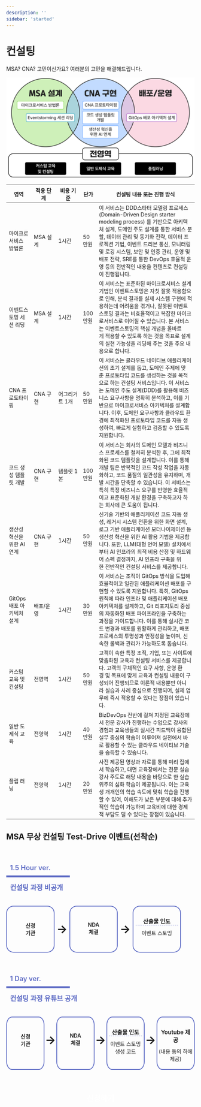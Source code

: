 ```yaml
---
description: ''
sidebar: 'started'
---
```


# 컨설팅

MSA? CNA? 고민이신가요? 여러분의 고민을 해결해드립니다.

![](../../src/img/consulting.png)

| 영역 | 적용 단계 | 비용 기준 | 단가 | 컨설팅 내용 또는 진행 방식 |
|---|---|---|---|---|
| 마이크로서비스 방법론 | MSA 설계 | 1시간 | 50만원 | 이 서비스는 DDD스타터 모델링 프로세스(Domain-Driven Design starter modeling process) 를 기반으로 아키텍처 설계, 도메인 주도 설계를 통한 서비스 분할, 데이터 관리 및 동기화 전략, 데이터 프로젝션 기법, 이벤트 드리븐 통신, 모니터링 및 로깅 시스템, 보안 및 인증 관리, 운영 및 배포 전략, SRE를 통한 DevOps 효율적 운영 등의 전반적인 내용을 컨텐츠로 컨설팅이 진행됩니다. |
| 이벤트스토밍 세션 리딩 | MSA 설계 | 1시간 | 100만원 | 이 서비스는 표준화된 마이크로서비스 설계 기법인 이벤트스토밍은 자칫 잘못 적용함으로 인해, 분석 결과를 실제 시스템 구현에 적용하는데 어려움을 겪거나, 잘못된 이벤트스토밍 결과는 비효율적이고 복잡한 마이크로서비스로 이어질 수 있습니다. 본 서비스는 이벤트스토밍의 핵심 개념을 올바르게 적용할 수 있도록 하는 것을 목표로 설계의 실현 가능성을 리딩해 주는 것을 주요 내용으로 합니다. |
| CNA 프로토타이핑 | CNA 구현 | 어그리거트 1개 | 50만원 | 이 서비스는 클라우드 네이티브 애플리케이션의 초기 설계를 돕고, 도메인 주제에 맞춘 프로토타입 코드를 생성하는 것을 목적으로 하는 컨설팅 서비스입니다. 이 서비스는 도메인 주도 설계(DDD)를 활용해 비즈니스 요구사항을 명확히 분석하고, 이를 기반으로 마이크로서비스 아키텍처를 설계합니다. 이후, 도메인 요구사항과 클라우드 환경에 최적화된 프로토타입 코드를 자동 생성하여, 빠르게 실험하고 검증할 수 있도록 지원합니다. |
| 코드 생성 템플릿 개발 | CNA 구현 | 템플릿 1본 | 100만원 | 이 서비스는 회사의 도메인 모델과 비즈니스 프로세스를 철저히 분석한 후, 그에 최적화된 코드 템플릿을 설계합니다. 이를 통해 개발 팀은 반복적인 코드 작성 작업을 자동화하고, 코드 품질의 일관성을 유지하며, 개발 시간을 단축할 수 있습니다. 이 서비스는 특히 특정 비즈니스 요구를 반영한 효율적이고 표준화된 개발 환경을 구축하고자 하는 회사에 큰 도움이 됩니다. |
| 생산성 혁신을 위한 AI 연계 | CNA 구현 | 1시간 | 50만원 | 신기술 기반의 애플리케이션 코드 자동 생성, 레거시 시스템 전환을 위한 화면 설계, 로그 기반 애플리케이션 모더나이제이션 등 생산성 혁신을 위한 AI 활용 기법을 제공합니다. 또한, LLM(대형 언어 모델) 설치에서부터 AI 인프라의 최적 비용 산정 및 하드웨어 스펙 결정까지, AI 인프라 구축을 위한 전반적인 컨설팅 서비스를 제공합니다. |
| GitOps 배포 아키텍처 설계 | 배포/운영 | 1시간 | 30만원 | 이 서비스는 조직이 GitOps 방식을 도입해 효율적이고 일관된 애플리케이션 배포를 구현할 수 있도록 지원합니다. 특히, GitOps 원칙에 따라 인프라 및 애플리케이션 배포 아키텍처를 설계하고, Git 리포지토리 중심의 자동화된 배포 파이프라인을 구축하는 과정을 가이드합니다. 이를 통해 실시간 코드 변경과 배포를 원활하게 관리하고, 배포 프로세스의 투명성과 안정성을 높이며, 신속한 롤백과 관리가 가능하도록 돕습니다. |
| 커스텀 교육 및 컨설팅 | 전영역 | 1시간 | 50만원 | 고객이 속한 특정 조직, 기업, 또는 사이트에 맞춤화된 교육과 컨설팅 서비스를 제공합니다. 고객의 구체적인 요구 사항, 운영 환경 및 목표에 맞게 교육과 컨설팅 내용이 구성되어 진행되므로 이론적 내용뿐만 아니라 실습과 사례 중심으로 진행되어, 실제 업무에 즉시 적용할 수 있다는 장점이 있습니다. |
| 일반 도제식 교육 | 전영역 | 1시간 | 40만원 | BizDevOps 전반에 걸쳐 지정된 교육장에서 전문 강사가 진행하는 수업으로 강사의 경험과 교육생들의 실시간 피드백이 융합된 실무 중심의 학습이 이루어져 실전에서 바로 활용할 수 있는 클라우드 네이티브 기술을 습득할 수 있습니다. |
| 플립 러닝 &nbsp;&nbsp;&nbsp;&nbsp;&nbsp;&nbsp;&nbsp;&nbsp;&nbsp;&nbsp; | 전영역 &nbsp;&nbsp;&nbsp;&nbsp;&nbsp;&nbsp;&nbsp;&nbsp;&nbsp;&nbsp;&nbsp;&nbsp;&nbsp; | 1시간 &nbsp;&nbsp;&nbsp;&nbsp;&nbsp;&nbsp;&nbsp;&nbsp;&nbsp;&nbsp;&nbsp;&nbsp;&nbsp; | 20만원 | 사전 제공된 영상과 자료를 통해 미리 집에서 학습하고, 대면 교육장에서는 전문 실습 강사 주도로 해당 내용을 바탕으로 한 실습 위주의 심화 학습이 제공됩니다. 이는 교육생 개개인의 학습 속도에 맞춰 학습을 진행할 수 있어, 이해도가 낮은 부분에 대해 추가적인 학습이 가능하며 교육비에 대한 경제적 부담도 덜 수 있다는 장점이 있습니다. |

<h2>MSA 무상 컨설팅 Test-Drive 이벤트(선착순)</h2>
<div class="box-wrap">
    <div>
        <p class="box-title">1.5 Hour ver.</p>
        <p style="line-height: 20px;
            padding-left: 10px;
            color: #5c6ac4;
            font-size: 18px;
            font-weight: 600;">컨설팅 과정 비공개</p>
            <div class="list-box">
                <div class="round-box" style="font-weight:600;">신청<br>기관</div>
                <div class="arrow">→</div>
                <div class="round-box" style="font-weight:600;">NDA<br>체결</div>
                <div class="arrow">→</div>
                <div class="round-box last"><p class="line">산출물 인도</p>이벤트 스토밍</div>
            </div>
    </div>
    <div>
        <p class="box-title">1 Day ver.</p>
        <p style="line-height: 20px;
            padding-left: 10px;
            color: #5c6ac4;
            font-size: 18px;
            font-weight: 600;">컨설팅 과정 유튜브 공개</p>
                <div class="list-box">
                    <div class="round-box" style="font-weight:600;">신청<br>기관</div>
                    <div class="arrow">→</div>
                    <div class="round-box" style="font-weight:600;">NDA<br>체결</div>
                    <div class="arrow">→</div>
                    <div class="round-box last"><p class="line">산출물 인도</p>이벤트 스토밍<br>생성 코드</div>
                    <div class="arrow">→</div>
                    <div class="round-box last"><p>Youtube 제공</p>(내용 동의 하에 제공)</div>
                </div>
    </div>
</div>
<div class="font-bold text-white bg-ui-primary btn-partners">
    <a href="https://forms.gle/2j4ZoDdkRjjnyXARA" target="_blank">신청하기</a>
</div>

<style type='text/css'>
.btn-partners {
    width: 40%; 
    text-align:center; 
    line-height: 55px; 
    border-radius: 5px;
    margin: 50px auto;
}
.btn-partners a {
    font-size: 20px;
    font-weight: bold;
    color: #fff !important;
    text-decoration: none;
}
.box-wrap { 
    width: 100%; 
    margin-top: 20px;
}
.box-title {
    width: 150px;
    line-height: 20px;
    border-bottom: 5px solid #5c6ac4;
    padding: 10px;
    color: #5c6ac4;
    font-size: 18px;
    font-weight: 600;
    margin-top: 50px;
 }
.list-box {
    display: flex;
    padding-top: 20px;
    font-size: 14px;
    margin-bottom: 30px;
    text-align: center;
}
.list-box > .round-box {
    width: 150px;
    padding: 50px 0;
    border: 2px solid #5c6ac4;
    border-radius: 15%;
}
.list-box > .round-box.last {
    padding: 25px 0;
}
.list-box > .round-box > p {
    width: 90%;
    margin: 10px auto;
    font-weight: 600;
}
.list-box > .round-box > p.line {
    border-bottom: 1px dashed #5c6ac4;
}
.list-box > .arrow {
    width: 70px;
    line-height: 125px;
    font-size: 50px;
    font-weight: bold;
}
@media only screen and (max-width:1400px){
    .list-box > .round-box {
        width: 125px;
        padding: 45px 0;
    }
    .list-box > .round-box.last {
        padding: 20px 0;
    }
    .list-box > .arrow {
        width: 50px;
        font-size: 40px;
    }
}
@media only screen and (max-width:1280px){
    .list-box > .round-box {
        width: 125px;
        padding: 40px 0;
        /* font-size: 13px; */
    }
    .list-box > .round-box.last {
        padding: 18px 0;
    }
    .list-box > .round-box > p {
        font-size: 15px;
    }
    .list-box > .arrow {
        width: 40px;
        font-size: 30px;
    }
}   

@media only screen and (max-width:607px){
    .list-box, .list-box > .round-box > p {
        font-size: 13px;
    }
    .list-box > .round-box {
        width: 100px;
        padding: 25px 0;
    }
    .list-box > .round-box.last {
        padding: 10px 0;
    }
    .list-box > .arrow {
        width: 20px;
        font-size: 20px;
        line-height: 100px;
    }
    .btn-partners {
        width: 90%;
    }
}        

@media only screen and (max-width:480px){
    .list-box, .list-box > .round-box > p {
        font-size: 11px;
    }
    .list-box > .round-box {
        width: 100px;
    }
    .list-box > .round-box.last {
        padding: 5px 0;
        font-size: 10px;
    }
    .list-box > .arrow {
        width: 14px;
        font-size: 12px;
    }
}     
</style>